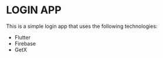 # LOGIN APP
This is a simple login app that uses the following technologies:
- Flutter
- Firebase
- GetX